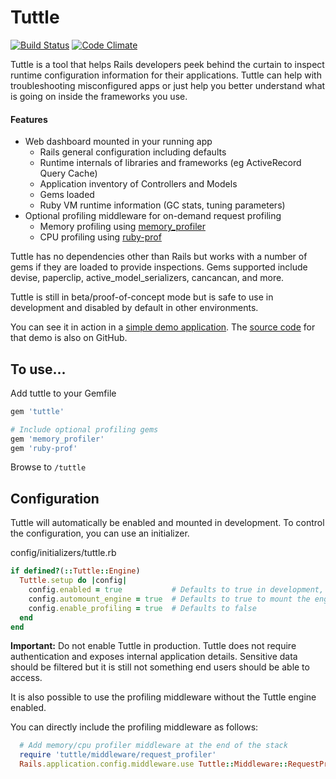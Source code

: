 # Tuttle

[![Build Status](https://github.com/dgynn/tuttle/workflows/tests/badge.svg)](https://github.com/dgynn/tuttle/actions)
[![Code Climate](https://codeclimate.com/github/dgynn/tuttle/badges/gpa.svg)](https://codeclimate.com/github/dgynn/tuttle)

Tuttle is a tool that helps Rails developers peek behind the curtain to inspect runtime configuration
information for their applications. Tuttle can help with troubleshooting misconfigured
apps or just help you better understand what is going on inside the frameworks you use.

#### Features

* Web dashboard mounted in your running app
  * Rails general configuration including defaults
  * Runtime internals of libraries and frameworks (eg ActiveRecord Query Cache)
  * Application inventory of Controllers and Models
  * Gems loaded
  * Ruby VM runtime information (GC stats, tuning parameters)
* Optional profiling middleware for on-demand request profiling
  * Memory profiling using [memory_profiler](https://github.com/SamSaffron/memory_profiler)
  * CPU profiling using [ruby-prof](https://github.com/ruby-prof/ruby-prof)


Tuttle has no dependencies other than Rails but works with a number of gems if
they are loaded to provide inspections.
Gems supported include devise, paperclip, active_model_serializers, cancancan, and more.

Tuttle is still in beta/proof-of-concept mode but is safe to use in development and disabled by default in other environments.

You can see it in action in a [simple demo application](http://tuttle-demo.herokuapp.com/). The [source code](https://github.com/dgynn/tuttle-demo) for that demo is also on GitHub.

## To use...

Add tuttle to your Gemfile
```ruby
gem 'tuttle'

# Include optional profiling gems
gem 'memory_profiler'
gem 'ruby-prof'

```
Browse to `/tuttle`

## Configuration

Tuttle will automatically be enabled and mounted in development. To control the
configuration, you can use an initializer.

config/initializers/tuttle.rb
```ruby
if defined?(::Tuttle::Engine)
  Tuttle.setup do |config|
    config.enabled = true           # Defaults to true in development, false in other environments
    config.automount_engine = true  # Defaults to true to mount the engine at /tuttle
    config.enable_profiling = true  # Defaults to false
  end
end
```

**Important:** Do not enable Tuttle in production. Tuttle does not require authentication
and exposes internal application details. Sensitive data should be filtered but
it is still not something end users should be able to access.

It is also possible to use the profiling middleware without the Tuttle engine enabled.

You can directly include the profiling middleware as follows:

```ruby
  # Add memory/cpu profiler middleware at the end of the stack
  require 'tuttle/middleware/request_profiler'
  Rails.application.config.middleware.use Tuttle::Middleware::RequestProfiler
```

